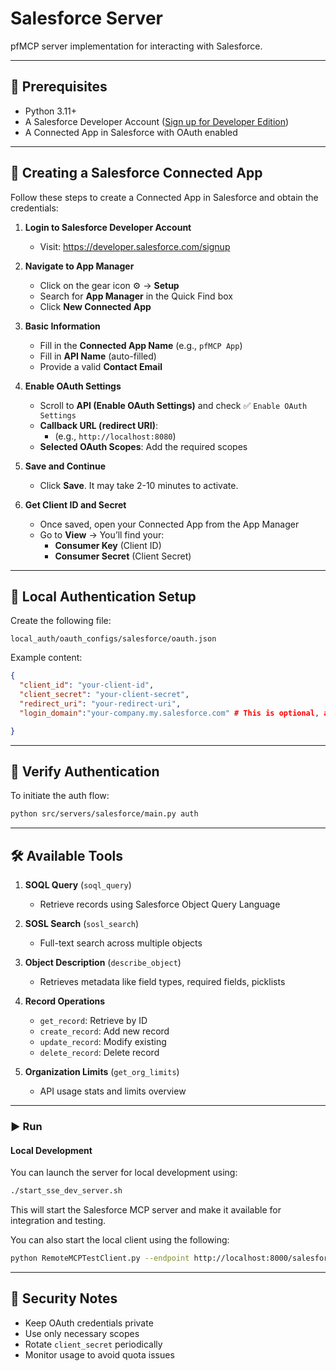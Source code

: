 
# Salesforce Server

pfMCP server implementation for interacting with Salesforce.

---

## 🚀 Prerequisites

- Python 3.11+
- A Salesforce Developer Account ([Sign up for Developer Edition](https://developer.salesforce.com/signup))
- A Connected App in Salesforce with OAuth enabled

---

## 🔧 Creating a Salesforce Connected App

Follow these steps to create a Connected App in Salesforce and obtain the credentials:

1. **Login to Salesforce Developer Account**
   - Visit: https://developer.salesforce.com/signup

2. **Navigate to App Manager**
   - Click on the gear icon ⚙️ → **Setup**
   - Search for **App Manager** in the Quick Find box
   - Click **New Connected App**

3. **Basic Information**
   - Fill in the **Connected App Name** (e.g., `pfMCP App`)
   - Fill in **API Name** (auto-filled)
   - Provide a valid **Contact Email**

4. **Enable OAuth Settings**
   - Scroll to **API (Enable OAuth Settings)** and check ✅ `Enable OAuth Settings`
   - **Callback URL (redirect URI)**:
     - (e.g., `http://localhost:8080`)
   - **Selected OAuth Scopes**:
     Add the required scopes

5. **Save and Continue**
   - Click **Save**. It may take 2-10 minutes to activate.

6. **Get Client ID and Secret**
   - Once saved, open your Connected App from the App Manager
   - Go to **View** → You’ll find your:
     - **Consumer Key** (Client ID)
     - **Consumer Secret** (Client Secret)

---

## 🔐 Local Authentication Setup

Create the following file:

```
local_auth/oauth_configs/salesforce/oauth.json
```

Example content:

```json
{
  "client_id": "your-client-id",
  "client_secret": "your-client-secret",
  "redirect_uri": "your-redirect-uri",
  "login_domain":"your-company.my.salesforce.com" # This is optional, add this only if you have custom login subdomain (ex.)

}
```

---

## 🧪 Verify Authentication

To initiate the auth flow:

```bash
python src/servers/salesforce/main.py auth
```

---

## 🛠️ Available Tools

1. **SOQL Query** (`soql_query`)
   - Retrieve records using Salesforce Object Query Language

2. **SOSL Search** (`sosl_search`)
   - Full-text search across multiple objects

3. **Object Description** (`describe_object`)
   - Retrieves metadata like field types, required fields, picklists

4. **Record Operations**
   - `get_record`: Retrieve by ID
   - `create_record`: Add new record
   - `update_record`: Modify existing
   - `delete_record`: Delete record

5. **Organization Limits** (`get_org_limits`)
   - API usage stats and limits overview

---

### ▶️ Run

#### Local Development

You can launch the server for local development using:

```bash
./start_sse_dev_server.sh
```

This will start the Salesforce MCP server and make it available for integration and testing.

You can also start the local client using the following:

```bash
python RemoteMCPTestClient.py --endpoint http://localhost:8000/salesforce/local
```

---

## 🔐 Security Notes

- Keep OAuth credentials private
- Use only necessary scopes
- Rotate `client_secret` periodically
- Monitor usage to avoid quota issues
